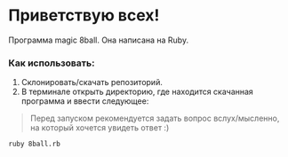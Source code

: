 # Приветствую всех! 
Программа magic 8ball. Она написана на Ruby.
### Как использовать:
1. Склонировать/скачать репозиторий.
2. В терминале открыть директорию, где находится скачанная программа и ввести следующее:

> Перед запуском рекомендуется задать вопрос вслух/мысленно, на который хочется увидеть ответ :)

```
ruby 8ball.rb
```
